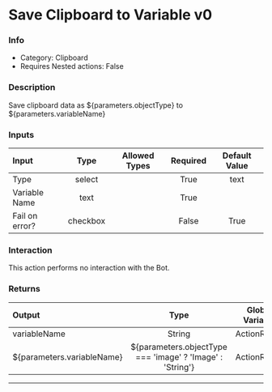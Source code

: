 # Save Clipboard to Variable v0

### Info

- Category: Clipboard
- Requires Nested actions: False


### Description
Save clipboard data as ${parameters.objectType} to ${parameters.variableName}


### Inputs

| Input | Type | Allowed Types | Required |  Default Value |
| :--- | :---: | :---: | :---: | :---: |
| Type | select |  | True | text |
| Variable Name | text |  | True |  |
| Fail on error? | checkbox |  | False | True |


### Interaction
This action performs no interaction with the Bot.

### Returns

| Output | Type | Global Variable |
| :--- | :---: | :---: |
| variableName | String | ActionResult |
| ${parameters.variableName} | ${parameters.objectType === 'image' ? 'Image' : 'String'} | ActionResult |

---